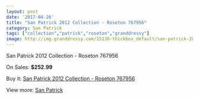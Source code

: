 ```yaml
---
layout: post
date: '2017-04-26'
title: "San Patrick 2012 Collection - Roseton 767956"
category: San Patrick
tags: ["collection","patrick","roseton","granddressy"]
image: http://img.granddressy.com/15138-thickbox_default/san-patrick-2012-collection-roseton-767956.jpg
---
```

San Patrick 2012 Collection - Roseton 767956

On Sales: **$252.99**
<a href="https://www.granddressy.com/en/san-patrick/14167-san-patrick-2012-collection-roseton-767956.html"><amp-img layout="responsive" width="600" height="600" src="//img.granddressy.com/15138-thickbox_default/san-patrick-2012-collection-roseton-767956.jpg" alt="San Patrick 2012 Collection - Roseton 767956 0" /></a>

Buy it: [San Patrick 2012 Collection - Roseton 767956](https://www.granddressy.com/en/san-patrick/14167-san-patrick-2012-collection-roseton-767956.html "San Patrick 2012 Collection - Roseton 767956")

View more: [San Patrick](https://www.granddressy.com/en/222-san-patrick "San Patrick")